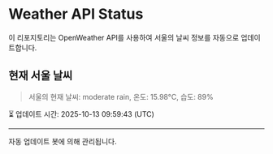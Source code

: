 
# Weather API Status

이 리포지토리는 OpenWeather API를 사용하여 서울의 날씨 정보를 자동으로 업데이트합니다.

## 현재 서울 날씨
> 서울의 현재 날씨: moderate rain, 온도: 15.98°C, 습도: 89%

⏳ 업데이트 시간: 2025-10-13 09:59:43 (UTC)

---
자동 업데이트 봇에 의해 관리됩니다.
